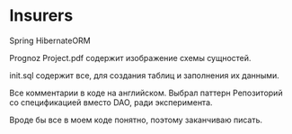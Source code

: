 # Insurers
Spring
HibernateORM

Prognoz Project.pdf содержит изображение схемы сущностей.

init.sql содержит все, для создания таблиц и заполнения их данными.

Все комментарии в коде на английском.
Выбрал паттерн Репозиторий со спецификацией вместо DAO, ради эксперимента.

Вроде бы все в моем коде понятно, поэтому заканчиваю писать.

